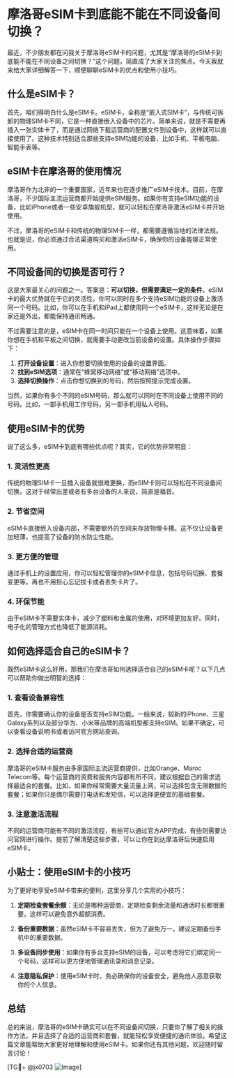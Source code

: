 # 摩洛哥eSIM卡到底能不能在不同设备间切换？

最近，不少朋友都在问我关于摩洛哥eSIM卡的问题，尤其是“摩洛哥的eSIM卡到底能不能在不同设备之间切换？”这个问题，简直成了大家关注的焦点。今天我就来给大家详细解答一下，顺便聊聊eSIM卡的优点和使用小技巧。

## 什么是eSIM卡？

首先，咱们得明白什么是eSIM卡。eSIM卡，全称是“嵌入式SIM卡”，与传统可拆卸的物理SIM卡不同，它是一种直接嵌入设备中的芯片。简单来说，就是不需要再插入一张实体卡了，而是通过网络下载运营商的配置文件到设备中，这样就可以直接使用了。这种技术特别适合那些支持eSIM功能的设备，比如手机、平板电脑、智能手表等。

## eSIM卡在摩洛哥的使用情况

摩洛哥作为北非的一个重要国家，近年来也在逐步推广eSIM卡技术。目前，在摩洛哥，不少国际主流运营商都开始提供eSIM服务。如果你有支持eSIM功能的设备，比如iPhone或者一些安卓旗舰机型，就可以轻松在摩洛哥激活eSIM卡并开始使用。

不过，摩洛哥的eSIM卡和传统的物理SIM卡一样，都需要遵循当地的法律法规。也就是说，你必须通过合法渠道购买和激活eSIM卡，确保你的设备能够正常使用。

## 不同设备间的切换是否可行？

这是大家最关心的问题之一。答案是：**可以切换，但需要满足一定的条件**。eSIM卡的最大优势就在于它的灵活性。你可以同时在多个支持eSIM功能的设备上激活同一个号码。比如，你可以在手机和iPad上都使用同一个eSIM卡，这样无论是在家还是外出，都能保持通讯畅通。

不过需要注意的是，eSIM卡在同一时间只能在一个设备上使用。这意味着，如果你想在手机和平板之间切换，就需要手动更改当前设备的设置。具体操作步骤如下：

1. **打开设备设置**：进入你想要切换使用的设备的设置界面。
2. **找到eSIM选项**：通常在“蜂窝移动网络”或“移动网络”选项中。
3. **选择切换操作**：点击你想切换到的号码，然后按照提示完成设置。

当然，如果你有多个不同的eSIM号码，那么就可以同时在不同设备上使用不同的号码。比如，一部手机用工作号码，另一部手机用私人号码。

## 使用eSIM卡的优势

说了这么多，eSIM卡到底有哪些优点呢？其实，它的优势非常明显：

### 1. 灵活性更高
传统的物理SIM卡一旦插入设备就很难更换，而eSIM卡则可以轻松在不同设备间切换。这对于经常出差或者有多台设备的人来说，简直是福音。

### 2. 节省空间
eSIM卡直接嵌入设备内部，不需要额外的空间来存放物理卡槽。这不仅让设备更加轻薄，也提高了设备的防水防尘性能。

### 3. 更方便的管理
通过手机上的设置应用，你可以轻松管理你的eSIM卡信息，包括号码切换、套餐变更等。再也不用担心忘记拔卡或者丢失卡片了。

### 4. 环保节能
由于eSIM卡不需要实体卡，减少了塑料和金属的使用，对环境更加友好。同时，电子化的管理方式也降低了能源消耗。

## 如何选择适合自己的eSIM卡？

既然eSIM卡这么好用，那我们在摩洛哥如何选择适合自己的eSIM卡呢？以下几点可以帮助你做出明智的选择：

### 1. 查看设备兼容性
首先，你需要确认你的设备是否支持eSIM功能。一般来说，较新的iPhone、三星Galaxy系列以及部分华为、小米等品牌的高端机型都支持eSIM。如果不确定，可以查看设备说明书或者访问官方网站查询。

### 2. 选择合适的运营商
摩洛哥的eSIM卡服务由多家国际主流运营商提供，比如Orange、Maroc Telecom等。每个运营商的资费和服务内容都有所不同，建议根据自己的需求选择最适合的套餐。比如，如果你经常需要大量流量上网，可以选择包含无限数据的套餐；如果你只是偶尔需要打电话和发短信，可以选择更便宜的基础套餐。

### 3. 注意激活流程
不同的运营商可能有不同的激活流程，有些可以通过官方APP完成，有些则需要访问官网进行操作。提前了解清楚这些步骤，可以让你在到达摩洛哥后快速启用eSIM卡。

## 小贴士：使用eSIM卡的小技巧

为了更好地享受eSIM卡带来的便利，这里分享几个实用的小技巧：

1. **定期检查套餐余额**：无论是哪种运营商，定期检查剩余流量和通话时长都很重要。这样可以避免意外超额消费。
   
2. **备份重要数据**：虽然eSIM卡不容易丢失，但为了避免万一，建议定期备份手机中的重要数据。

3. **多设备同步使用**：如果你有多台支持eSIM的设备，可以考虑将它们绑定同一个号码，这样可以更方便地管理通讯录和消息记录。

4. **注意隐私保护**：使用eSIM卡时，务必确保你的设备安全，避免他人恶意获取你的个人信息。

## 总结

总的来说，摩洛哥的eSIM卡确实可以在不同设备间切换，只要你了解了相关的操作方法，并且选择了合适的运营商和套餐，就能轻松享受便捷的通讯体验。希望这篇文章能帮助大家更好地理解和使用eSIM卡。如果你还有其他问题，欢迎随时留言讨论！

[TG💪+ @jx0703 ![Image](https://github.com/user-attachments/assets/dbca1d08-cadb-493c-b0ec-ad6f7a83f270)]